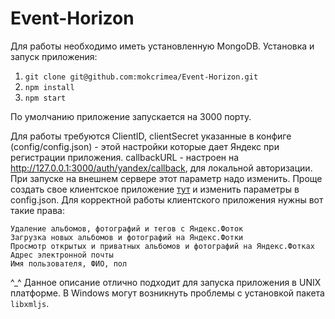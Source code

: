 Event-Horizon
=============
Для работы необходимо иметь установленную MongoDB. 
Установка и запуск приложения:

1. `git clone git@github.com:mokcrimea/Event-Horizon.git`
2. `npm install`
3. `npm start`

По умолчанию приложение запускается на 3000 порту.

Для работы требуются ClientID, clientSecret указанные в конфиге (config/config.json) - этой настройки которые дает Яндекс при регистрации приложения. callbackURL - настроен на http://127.0.0.1:3000/auth/yandex/callback, для локальной авторизации. При запуске на внешнем сервере этот параметр надо изменить. Проще создать свое клиентское приложение [тут](https://oauth.yandex.ru/client/new) и изменить параметры в config.json. Для корректной работы клиентского приложения нужны вот такие права:

    Удаление альбомов, фотографий и тегов с Яндекс.Фоток
    Загрузка новых альбомов и фотографий на Яндекс.Фотки
    Просмотр открытых и приватных альбомов и фотографий на Яндекс.Фотках
    Адрес электронной почты
    Имя пользователя, ФИО, пол


^_^
Данное описание отлично подходит для запуска приложения в UNIX платформе. В Windows могут возникнуть проблемы с установкой пакета `libxmljs`.
